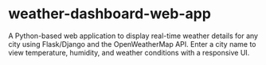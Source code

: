 # weather-dashboard-web-app
A Python-based web application to display real-time weather details for any city using Flask/Django and the OpenWeatherMap API. Enter a city name to view temperature, humidity, and weather conditions with a responsive UI.

